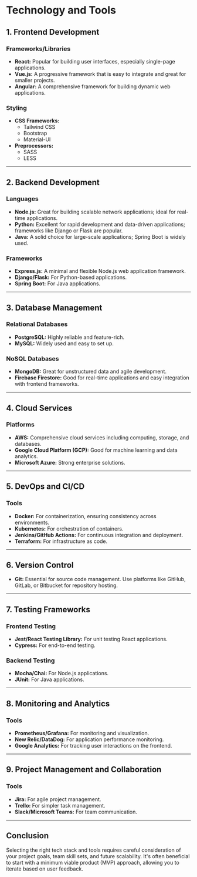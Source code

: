 # Technology and Tools

## 1. Frontend Development
### Frameworks/Libraries
- **React:** Popular for building user interfaces, especially single-page applications.
- **Vue.js:** A progressive framework that is easy to integrate and great for smaller projects.
- **Angular:** A comprehensive framework for building dynamic web applications.

### Styling
- **CSS Frameworks:** 
  - Tailwind CSS
  - Bootstrap
  - Material-UI
- **Preprocessors:** 
  - SASS
  - LESS

---

## 2. Backend Development
### Languages
- **Node.js:** Great for building scalable network applications; ideal for real-time applications.
- **Python:** Excellent for rapid development and data-driven applications; frameworks like Django or Flask are popular.
- **Java:** A solid choice for large-scale applications; Spring Boot is widely used.

### Frameworks
- **Express.js:** A minimal and flexible Node.js web application framework.
- **Django/Flask:** For Python-based applications.
- **Spring Boot:** For Java applications.

---

## 3. Database Management
### Relational Databases
- **PostgreSQL:** Highly reliable and feature-rich.
- **MySQL:** Widely used and easy to set up.

### NoSQL Databases
- **MongoDB:** Great for unstructured data and agile development.
- **Firebase Firestore:** Good for real-time applications and easy integration with frontend frameworks.

---

## 4. Cloud Services
### Platforms
- **AWS:** Comprehensive cloud services including computing, storage, and databases.
- **Google Cloud Platform (GCP):** Good for machine learning and data analytics.
- **Microsoft Azure:** Strong enterprise solutions.

---

## 5. DevOps and CI/CD
### Tools
- **Docker:** For containerization, ensuring consistency across environments.
- **Kubernetes:** For orchestration of containers.
- **Jenkins/GitHub Actions:** For continuous integration and deployment.
- **Terraform:** For infrastructure as code.

---

## 6. Version Control
- **Git:** Essential for source code management. Use platforms like GitHub, GitLab, or Bitbucket for repository hosting.

---

## 7. Testing Frameworks
### Frontend Testing
- **Jest/React Testing Library:** For unit testing React applications.
- **Cypress:** For end-to-end testing.

### Backend Testing
- **Mocha/Chai:** For Node.js applications.
- **JUnit:** For Java applications.

---

## 8. Monitoring and Analytics
### Tools
- **Prometheus/Grafana:** For monitoring and visualization.
- **New Relic/DataDog:** For application performance monitoring.
- **Google Analytics:** For tracking user interactions on the frontend.

---

## 9. Project Management and Collaboration
### Tools
- **Jira:** For agile project management.
- **Trello:** For simpler task management.
- **Slack/Microsoft Teams:** For team communication.

---

## Conclusion
Selecting the right tech stack and tools requires careful consideration of your project goals, team skill sets, and future scalability. It's often beneficial to start with a minimum viable product (MVP) approach, allowing you to iterate based on user feedback.
